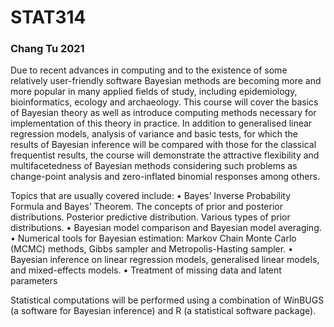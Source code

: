 # STAT314 
### Chang Tu 2021 

Due to recent advances in computing and to the existence of some relatively user-friendly software Bayesian methods are becoming more and more popular in many applied fields of study, including epidemiology, bioinformatics, ecology and archaeology. This course will cover the basics of Bayesian theory as well as introduce computing methods necessary for implementation of this theory in practice. In addition to generalised linear regression models, analysis of variance and basic tests, for which the results of Bayesian inference will be compared with those for the classical frequentist results, the course will demonstrate the attractive flexibility and multifacetedness of Bayesian methods considering such problems as change-point analysis and zero-inflated binomial responses among others.

Topics that are usually covered include:
• Bayes’ Inverse Probability Formula and Bayes’ Theorem. The concepts of prior and posterior distributions. Posterior predictive distribution. Various types of prior distributions.
• Bayesian model comparison and Bayesian model averaging.
• Numerical tools for Bayesian estimation: Markov Chain Monte Carlo (MCMC) methods, Gibbs sampler and Metropolis-Hasting sampler.
• Bayesian inference on linear regression models, generalised linear models, and mixed-effects models.
• Treatment of missing data and latent parameters

Statistical computations will be performed using a combination of WinBUGS (a software for Bayesian inference) and R (a statistical software package). 
 
